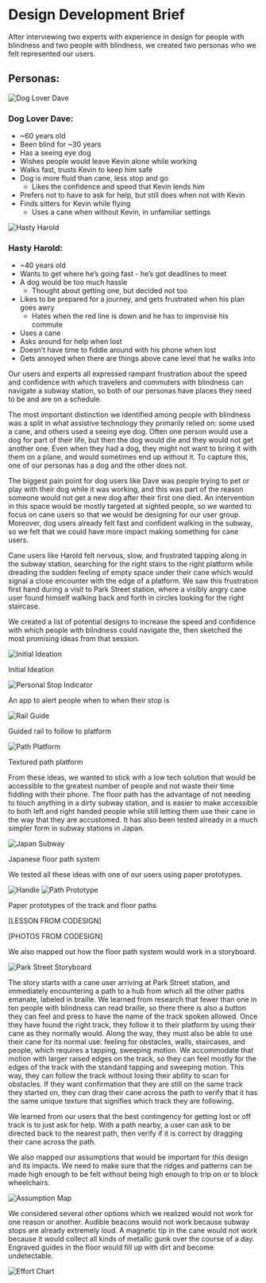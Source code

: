 # Design Development Brief
After interviewing two experts with experience in design for people with blindness and two people with blindness, we 
created two personas who we felt represented our users.

## Personas:

![Dog Lover Dave](dave.jpg)

### Dog Lover Dave:
* ~60 years old
* Been blind for ~30 years
* Has a seeing eye dog
* Wishes people would leave Kevin alone while working
* Walks fast, trusts Kevin to keep him safe
* Dog is more fluid than cane, less stop and go
  * Likes the confidence and speed that Kevin lends him
* Prefers not to have to ask for help, but still does when not with Kevin
* Finds sitters for Kevin while flying
  * Uses a cane when without Kevin, in unfamiliar settings
  
![Hasty Harold](harold.jpg)

### Hasty Harold:
* ~40 years old
* Wants to get where he’s going fast - he’s got deadlines to meet
* A dog would be too much hassle
  * Thought about getting one, but decided not too
* Likes to be prepared for a journey, and gets frustrated when his plan goes awry
  * Hates when the red line is down and he has to improvise his commute
* Uses a cane
* Asks around for help when lost
* Doesn’t have time to fiddle around with his phone when lost
* Gets annoyed when there are things above cane level that he walks into

Our users and experts all expressed rampant frustration about the speed and confidence with which travelers and commuters
with blindness can navigate a subway station, so both of our personas have places they need to be and are on a schedule.

The most important distinction we identified among people with blindness was a split in what assistive technology they
primarily relied on: some used a cane, and others used a seeing eye dog. Often one person would use a dog for part of 
their life, but then the dog would die and they would not get another one. Even when they had a dog, they might not want
to bring it with them on a plane, and would sometimes end up without it. To capture this, one of our personas has a dog
and the other does not.

The biggest pain point for dog users like Dave was people trying to pet or play with their dog while it was working, and
this was part of the reason someone would not get a new dog after their first one died. An intervention in this space
would be mostly targeted at sighted people, so we wanted to focus on cane users so that we would be designing for our 
user group. Moreover, dog users already felt fast and confident walking in the subway, so we felt that we could have 
more impact making something for cane users.

Cane users like Harold felt nervous, slow, and frustrated tapping along in the subway station, searching for the right 
stairs to the right platform while dreading the sudden feeling of empty space under their cane which would signal a 
close encounter with the edge of a platform. We saw this frustration first hand during a visit to Park Street station, 
where a visibly angry cane user found himself walking back and forth in circles looking for the right staircase.

We created a list of potential designs to increase the speed and confidence with which people with blindness could 
navigate the, then sketched the most promising ideas from that session.

![Initial Ideation](ideation.jpg)

Initial Ideation

![Personal Stop Indicator](app.jpg)

An app to alert people when to when their stop is

![Rail Guide](rail.jpg)

Guided rail to follow to platform

![Path Platform](path.jpg)

Textured path platform 

From these ideas, we wanted to stick with a low tech solution that would be accessible to the greatest number of people 
and not waste their time fiddling with their phone. The floor path has the advantage of not needing to touch anything 
in a dirty subway station, and is easier to make accessible to both left and right handed people while still letting 
them use their cane in the way that they are accustomed. It has also been tested already in a much simpler form in 
subway stations in Japan.

![Japan Subway](subway.jpg)

Japanese floor path system

We tested all these ideas with one of our users using paper prototypes.

![Handle](handle.jpg) ![Path Prototype](path_proto.jpg)

Paper prototypes of the track and floor paths

[LESSON FROM CODESIGN]

[PHOTOS FROM CODESIGN]

We also mapped out how the floor path system would work in a storyboard.

![Park Street Storyboard](storyboard.jpg)

The story starts with a cane user arriving at Park Street station, and immediately encountering a path to a hub from
which all the other paths emanate, labeled in braille. We learned from research that fewer than one in ten people with
blindness can read braille, so there there is also a button they can feel and press to have the name of the track 
spoken allowed. Once they have found the right track, they follow it to their platform by using their cane as they 
normally would. Along the way, they must also be able to use their cane for its normal use: feeling for obstacles, 
walls, staircases, and people, which requires a tapping, sweeping motion. We accommodate that motion with larger raised 
edges on the track, so they can feel mostly for the edges of the track with the standard tapping and sweeping motion. 
This way, they can follow the track without losing their ability to scan for obstacles. If they want confirmation that 
they are still on the same track they started on, they can drag their cane across the path to verify that it has the 
same unique texture that signifies which track they are following.

We learned from our users that the best contingency for getting lost or off track is to just ask for help. With a path 
nearby, a user can ask to be directed back to the nearest path, then verify if it is correct by dragging their cane 
across the path.

We also mapped our assumptions that would be important for this design and its impacts. We need to make sure that the
ridges and patterns can be made high enough to be felt without being high enough to trip on or to block wheelchairs. 

![Assumption Map](assumptions.jpg)

We considered several other options which we realized would not work for one reason or another. Audible beacons would
not work because subway stops are already extremely loud. A magnetic tip in the cane would not work because it would 
collect all kinds of metallic gunk over the course of a day. Engraved guides in the floor would fill up with dirt and 
become undetectable. 

![Effort Chart](effort_chart.png)


























